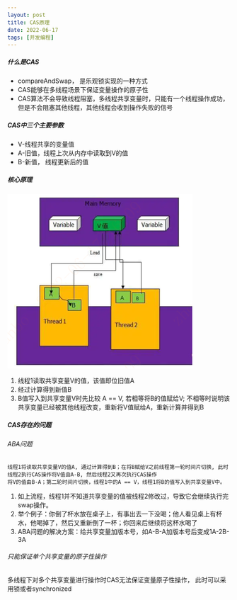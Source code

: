 ```yaml
---
layout: post
title: CAS原理
date: 2022-06-17
tags: [并发编程]
---
```


##### 什么是CAS
- compareAndSwap， 是乐观锁实现的一种方式
- CAS能够在多线程场景下保证变量操作的原子性
- CAS算法不会导致线程阻塞，多线程共享变量时，只能有一个线程操作成功，但是不会阻塞其他线程，其他线程会收到操作失败的信号

##### CAS中三个主要参数
- V-线程共享的变量值
- A-旧值，线程上次从内存中读取到V的值
- B-新值， 线程更新后的值

##### 核心原理

![CAS原理图](/images/cas.png)

1. 线程1读取共享变量V的值，该值即位旧值A
2. 经过计算得到新值B
3. B值写入到共享变量V时先比较 A == V, 若相等将B的值赋给V; 不相等时说明该共享变量已经被其他线程改变，重新将V值赋给A，重新计算并得到B

##### CAS存在的问题

###### ABA问题
```$xslt
线程1将读取共享变量V的值A, 通过计算得到B；在将B赋给V之前线程第一轮时间片切换, 此时线程2执行CAS操作将V值由A-B, 然后线程2又再次执行CAS操作
将V的值由B-A；第二轮时间片切换，线程1中的A == V，线程1将B的值写入到共享变量V中。
```
1. 如上流程，线程1并不知道共享变量的值被线程2修改过，导致它会继续执行完swap操作。
2. 举个例子：你倒了杯水放在桌子上，有事出去一下没喝；他人看见桌上有杯水，他喝掉了，然后又重新倒了一杯；你回来后继续将这杯水喝了
3. ABA问题的解决方案：给共享变量加版本号，如A-B-A加版本号后变成1A-2B-3A

###### 只能保证单个共享变量的原子性操作
多线程下对多个共享变量进行操作时CAS无法保证变量原子性操作， 此时可以采用锁或者synchronized




